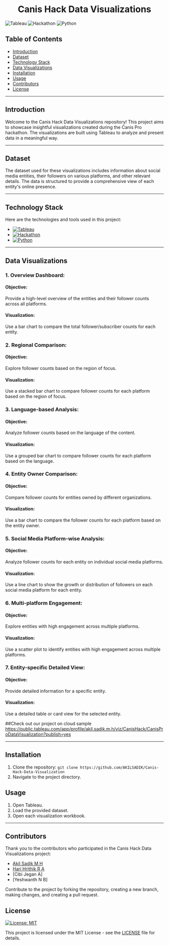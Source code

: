 <h1 align="center">Canis Hack Data Visualizations</h1>

<!-- Badges -->
<p align="center">
  
![Tableau](https://img.shields.io/badge/Tableau-2023.2-blue?logo=tableau)
![Hackathon](https://img.shields.io/badge/Hackathon-Canis%20Pro-orange)
![Python](https://img.shields.io/badge/Python-3.8%20%7C%203.9-blue?logo=python)

</p>

## Table of Contents

- [Introduction](#introduction)
- [Dataset](#dataset)
- [Technology Stack](#technology-stack)
- [Data Visualizations](#data-visualizations)
- [Installation](#installation)
- [Usage](#usage)
- [Contributors](#contributors)
- [License](#license)

---

## Introduction

Welcome to the Canis Hack Data Visualizations repository! This project aims to showcase insightful visualizations created during the Canis Pro hackathon. The visualizations are built using Tableau to analyze and present data in a meaningful way.

---

## Dataset

The dataset used for these visualizations includes information about social media entities, their followers on various platforms, and other relevant details. The data is structured to provide a comprehensive view of each entity's online presence.

---

## Technology Stack

Here are the technologies and tools used in this project:

- [![Tableau](https://img.shields.io/badge/Tableau-2023.2-blue?logo=tableau)](https://www.tableau.com/)
- [![Hackathon](https://img.shields.io/badge/Hackathon-Canis%20Pro-orange)](https://canisprohackathon.com/)
- [![Python](https://img.shields.io/badge/Python-3.8%20%7C%203.9-blue?logo=python)](https://www.python.org/)

---

## Data Visualizations

### 1. Overview Dashboard:

#### Objective:
Provide a high-level overview of the entities and their follower counts across all platforms.

#### Visualization:
Use a bar chart to compare the total follower/subscriber counts for each entity.

### 2. Regional Comparison:

#### Objective:
Explore follower counts based on the region of focus.

#### Visualization:
Use a stacked bar chart to compare follower counts for each platform based on the region of focus.

### 3. Language-based Analysis:

#### Objective:
Analyze follower counts based on the language of the content.

#### Visualization:
Use a grouped bar chart to compare follower counts for each platform based on the language.

### 4. Entity Owner Comparison:

#### Objective:
Compare follower counts for entities owned by different organizations.

#### Visualization:
Use a bar chart to compare the follower counts for each platform based on the entity owner.

### 5. Social Media Platform-wise Analysis:

#### Objective:
Analyze follower counts for each entity on individual social media platforms.

#### Visualization:
Use a line chart to show the growth or distribution of followers on each social media platform for each entity.

### 6. Multi-platform Engagement:

#### Objective:
Explore entities with high engagement across multiple platforms.

#### Visualization:
Use a scatter plot to identify entities with high engagement across multiple platforms.

### 7. Entity-specific Detailed View:

#### Objective:
Provide detailed information for a specific entity.

#### Visualization:
Use a detailed table or card view for the selected entity.

##Check out our project on cloud sample
https://public.tableau.com/app/profile/akil.sadik.m.h/viz/CanisHack/CanisProDataVisualization?publish=yes

---

<!-- Installation -->
## Installation

1. Clone the repository: `git clone https://github.com/AKILSADIK/Canis-Hack-Data-Visualization`
2. Navigate to the project directory.

<!-- Usage -->
## Usage

1. Open Tableau.
2. Load the provided dataset.
3. Open each visualization workbook.

---

## Contributors

Thank you to the contributors who participated in the Canis Hack Data Visualizations project:

- [Akil Sadik M H](https://github.com/AKILSADIK)
- [Hari Hrithik R A](https://github.com/HARIHRITHIK)
- [Cibi Jegan A]
- [Yeshwanth N B]


Contribute to the project by forking the repository, creating a new branch, making changes, and creating a pull request.

## License

[![License: MIT](https://img.shields.io/badge/License-MIT-yellow.svg)](https://opensource.org/licenses/MIT)

This project is licensed under the MIT License - see the [LICENSE](LICENSE) file for details.
